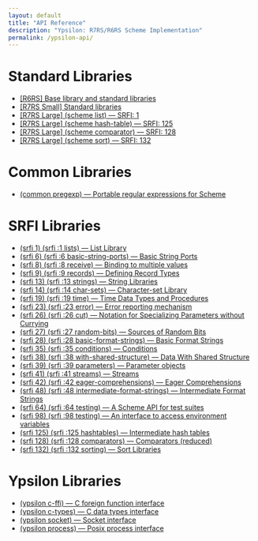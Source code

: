 ```yaml
---
layout: default
title: "API Reference"
description: "Ypsilon: R7RS/R6RS Scheme Implementation"
permalink: /ypsilon-api/
---
```


# Standard Libraries

- [\[R6RS\] Base library and standard libraries](r6rs.html)
- [\[R7RS Small\] Standard libraries](https://small.r7rs.org/attachment/r7rs.pdf)
- [\[R7RS Large\] (scheme list) — SRFI: 1](https://srfi.schemers.org/srfi-1/)
- [\[R7RS Large\] (scheme hash-table) — SRFI: 125](https://srfi.schemers.org/srfi-125/)
- [\[R7RS Large\] (scheme comparator) — SRFI: 128](https://srfi.schemers.org/srfi-128/)
- [\[R7RS Large\] (scheme sort) — SRFI: 132](https://srfi.schemers.org/srfi-132/)

# Common Libraries

- [(common pregexp) — Portable regular expressions for Scheme](https://ds26gte.github.io/pregexp/index.html)

# SRFI Libraries

- [(srfi 1) (srfi :1 lists) — List Library](https://srfi.schemers.org/srfi-1/)
- [(srfi 6) (srfi :6 basic-string-ports) — Basic String Ports](https://srfi.schemers.org/srfi-6/)
- [(srfi 8) (srfi :8 receive) — Binding to multiple values](https://srfi.schemers.org/srfi-8/)
- [(srfi 9) (srfi :9 records) — Defining Record Types](https://srfi.schemers.org/srfi-9/)
- [(srfi 13) (srfi :13 strings) — String Libraries](https://srfi.schemers.org/srfi-13/)
- [(srfi 14) (srfi :14 char-sets) — Character-set Library](https://srfi.schemers.org/srfi-14/)
- [(srfi 19) (srfi :19 time) — Time Data Types and Procedures](https://srfi.schemers.org/srfi-19/)
- [(srfi 23) (srfi :23 error) — Error reporting mechanism](https://srfi.schemers.org/srfi-23/)
- [(srfi 26) (srfi :26 cut) — Notation for Specializing Parameters without Currying](https://srfi.schemers.org/srfi-26/)
- [(srfi 27) (srfi :27 random-bits) — Sources of Random Bits](https://srfi.schemers.org/srfi-27/)
- [(srfi 28) (srfi :28 basic-format-strings) — Basic Format Strings](https://srfi.schemers.org/srfi-28/)
- [(srfi 35) (srfi :35 conditions) — Conditions](https://srfi.schemers.org/srfi-35/)
- [(srfi 38) (srfi :38 with-shared-structure) — Data With Shared Structure](https://srfi.schemers.org/srfi-38/)
- [(srfi 39) (srfi :39 parameters) — Parameter objects](https://srfi.schemers.org/srfi-39/)
- [(srfi 41) (srfi :41 streams) — Streams](https://srfi.schemers.org/srfi-41/)
- [(srfi 42) (srfi :42 eager-comprehensions) — Eager Comprehensions](https://srfi.schemers.org/srfi-41/)
- [(srfi 48) (srfi :48 intermediate-format-strings) — Intermediate Format Strings](https://srfi.schemers.org/srfi-48/)
- [(srfi 64) (srfi :64 testing) — A Scheme API for test suites](https://srfi.schemers.org/srfi-64/)
- [(srfi 98) (srfi :98 testing) — An interface to access environment variables](https://srfi.schemers.org/srfi-98/)
- [(srfi 125) (srfi :125 hashtables) — Intermediate hash tables](https://srfi.schemers.org/srfi-125/)
- [(srfi 128) (srfi :128 comparators) — Comparators (reduced)](https://srfi.schemers.org/srfi-128/)
- [(srfi 132) (srfi :132 sorting) — Sort Libraries](https://srfi.schemers.org/srfi-132/)

# Ypsilon Libraries

- [(ypsilon c-ffi) — C foreign function interface](c-ffi.html)
- [(ypsilon c-types) — C data types interface](c-types.html)
- [(ypsilon socket) — Socket interface](socket.html)
- [(ypsilon process) — Posix process interface](process.html)
